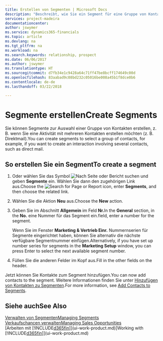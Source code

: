 ```yaml
---
title: Erstellen von Segmenten | Microsoft Docs
description: "Beschreibt, wie Sie ein Segment für eine Gruppe von Kontakten in Finance and Operations, Business edition erstellen, beispielsweise um mehrere Kontakte mit einer Direktsendung anzusprechen."
services: project-madeira
documentationcenter: 
author: jswymer
ms.service: dynamics365-financials
ms.topic: article
ms.devlang: na
ms.tgt_pltfrm: na
ms.workload: na
ms.search.keywords: relationship, prospect
ms.date: 06/06/2017
ms.author: jswymer
ms.translationtype: HT
ms.sourcegitcommit: d7fb34e1c9428a64c71ff47be8bcff174649c00d
ms.openlocfilehash: 83aabad9c08bd232c05016be008a45b1f8dce0b6
ms.contentlocale: de-de
ms.lasthandoff: 03/22/2018

---
```

# <a name="create-segments"></a><span data-ttu-id="2dc47-103">Segmente erstellen</span><span class="sxs-lookup"><span data-stu-id="2dc47-103">Create Segments</span></span>
<span data-ttu-id="2dc47-104">Sie können Segmente zur Auswahl einer Gruppe von Kontakten erstellen, z. B. wenn Sie eine Aktivität mit mehreren Kontakten erstellen möchten (z. B. Direktmail).</span><span class="sxs-lookup"><span data-stu-id="2dc47-104">You can create segments to select a group of contacts, for example, if you want to create an interaction involving several contacts, such as direct mail.</span></span>

## <a name="to-create-a-segment"></a><span data-ttu-id="2dc47-105">So erstellen Sie ein Segment</span><span class="sxs-lookup"><span data-stu-id="2dc47-105">To create a segment</span></span>
1. <span data-ttu-id="2dc47-106">Oder wählen Sie das Symbol ![Nach Seite oder Bericht suchen](media/ui-search/search_small.png "Nach Seite oder Bericht suchen") und geben **Segmente** ein. Wählen Sie dann den zugehörigen Link aus.</span><span class="sxs-lookup"><span data-stu-id="2dc47-106">Choose the ![Search for Page or Report](media/ui-search/search_small.png "Search for Page or Report icon") icon, enter **Segments**, and then choose the related link.</span></span>
2. <span data-ttu-id="2dc47-107">Wählen Sie die Aktion **Neu** aus.</span><span class="sxs-lookup"><span data-stu-id="2dc47-107">Choose the **New** action.</span></span>
3. <span data-ttu-id="2dc47-108">Geben Sie im Abschnitt **Allgemein** im Feld **Nr.**</span><span class="sxs-lookup"><span data-stu-id="2dc47-108">In the **General** section, in the **No.**</span></span> <span data-ttu-id="2dc47-109">eine Nummer für das Segment ein.</span><span class="sxs-lookup"><span data-stu-id="2dc47-109">field, enter a number for the segment.</span></span>

    <span data-ttu-id="2dc47-110">Wenn Sie im Fenster **Marketing & Vertrieb Einr.** Nummernserien für Segmente eingerichtet haben, können Sie alternativ die nächste verfügbare Segmentnummer einfügen.</span><span class="sxs-lookup"><span data-stu-id="2dc47-110">Alternatively, if you have set up number series for segments in the **Marketing Setup** window, you can press Enter to select the next available segment number.</span></span>
4. <span data-ttu-id="2dc47-111">Füllen Sie die anderen Felder im Kopf aus.</span><span class="sxs-lookup"><span data-stu-id="2dc47-111">Fill in the other fields on the header.</span></span>

<span data-ttu-id="2dc47-112">Jetzt können Sie Kontakte zum Segment hinzufügen.</span><span class="sxs-lookup"><span data-stu-id="2dc47-112">You can now add contacts to the segment.</span></span> <span data-ttu-id="2dc47-113">Weitere Informationen finden Sie unter [Hinzufügen von Kontakten zu Segmenten](marketing-add-contact-segment.md).</span><span class="sxs-lookup"><span data-stu-id="2dc47-113">For more information, see [Add Contacts to Segments](marketing-add-contact-segment.md).</span></span>

## <a name="see-also"></a><span data-ttu-id="2dc47-114">Siehe auch</span><span class="sxs-lookup"><span data-stu-id="2dc47-114">See Also</span></span>
[<span data-ttu-id="2dc47-115">Verwalten von Segmenten</span><span class="sxs-lookup"><span data-stu-id="2dc47-115">Managing Segments</span></span>](marketing-segments.md)  
[<span data-ttu-id="2dc47-116">Verkaufschancen verwalten</span><span class="sxs-lookup"><span data-stu-id="2dc47-116">Managing Sales Opportunities</span></span>](marketing-manage-sales-opportunities.md)  
<span data-ttu-id="2dc47-117">[Arbeiten mit [!INCLUDE[d365fin](includes/d365fin_md.md)]](ui-work-product.md)</span><span class="sxs-lookup"><span data-stu-id="2dc47-117">[Working with [!INCLUDE[d365fin](includes/d365fin_md.md)]](ui-work-product.md)</span></span>  

